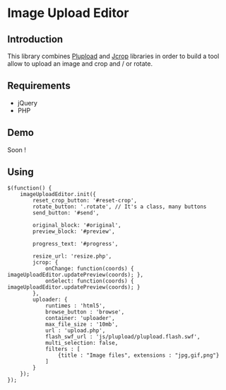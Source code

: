 # Image Upload Editor

## Introduction

This library combines [Plupload](https://github.com/moxiecode/plupload) and [Jcrop](https://github.com/tapmodo/Jcrop) libraries in order to build a tool allow to upload an image and crop and / or rotate.

## Requirements

  - jQuery
  - PHP

## Demo

Soon !

## Using

    $(function() {
        imageUploadEditor.init({
            reset_crop_button: '#reset-crop',
            rotate_button: '.rotate', // It's a class, many buttons
            send_button: '#send',

            original_block: '#original',
            preview_block: '#preview',

            progress_text: '#progress',

            resize_url: 'resize.php',
            jcrop: {
                onChange: function(coords) { imageUploadEditor.updatePreview(coords); },
                onSelect: function(coords) { imageUploadEditor.updatePreview(coords); }
            },
            uploader: {
                runtimes : 'html5',
                browse_button : 'browse',
                container: 'uploader',
                max_file_size : '10mb',
                url : 'upload.php',
                flash_swf_url : 'js/plupload/plupload.flash.swf',
                multi_selection: false,
                filters : [
                    {title : "Image files", extensions : "jpg,gif,png"}
                ]
            }
        });
    });
